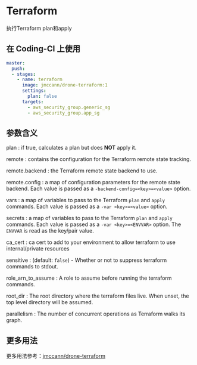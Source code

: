 # Terraform

执行Terraform plan和apply

## 在 Coding-CI 上使用

```yml
master:
  push:
  - stages:
    - name: terraform
      image: jmccann/drone-terraform:1
      settings:
        plan: false
      targets:
        - aws_security_group.generic_sg
        - aws_security_group.app_sg
```

## 参数含义

plan
: if true, calculates a plan but does __NOT__ apply it.

remote
: contains the configuration for the Terraform remote state tracking.

remote.backend
: the Terraform remote state backend to use.

remote.config
: a map of configuration parameters for the remote state backend.
Each value is passed as a `-backend-config=<key>=<value>` option.

vars
: a map of variables to pass to the Terraform `plan` and `apply` commands.
Each value is passed as a `-var <key>=<value>` option.

secrets
: a map of variables to pass to the Terraform `plan` and `apply` commands.
Each value is passed as a `-var <key>=<ENVVAR>` option.  The `ENVVAR` is read as the key/pair value.

ca_cert
: ca cert to add to your environment to allow terraform to use internal/private resources

sensitive
: (default: `false`) - Whether or not to suppress terraform commands to stdout.

role_arn_to_assume
: A role to assume before running the terraform commands.

root_dir
: The root directory where the terraform files live. When unset, the top level directory will be assumed.

parallelism
: The number of concurrent operations as Terraform walks its graph.

## 更多用法

更多用法参考：[jmccann/drone-terraform](https://github.com/jmccann/drone-terraform)
